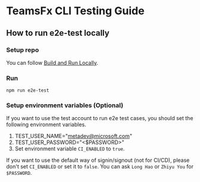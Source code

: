 # TeamsFx CLI Testing Guide

## How to run e2e-test locally

### Setup repo
You can follow [Build and Run Locally](./development-guide.md).

### Run
`npm run e2e-test`

### Setup environment variables (Optional)
If you want to use the test account to run e2e test cases, you should set the following environment variables.

1. TEST_USER_NAME="metadev@microsoft.com"
2. TEST_USER_PASSWORD="<$PASSWORD>"
3. Set environment variable `CI_ENABLED` to `true`.

If you want to use the default way of signin/signout (not for CI/CD), please don't set `CI_ENABLED` or set it to `false`.
You can ask `Long Hao` or `Zhiyu You` for `$PASSWORD`.
